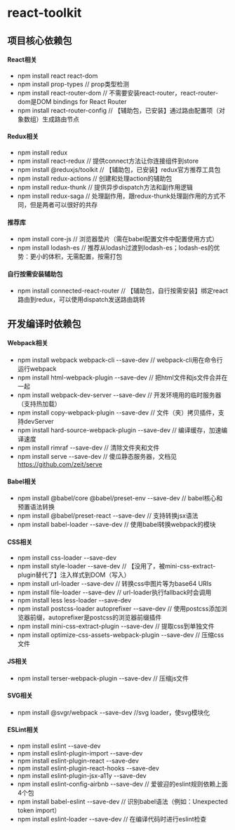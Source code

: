 # react-toolkit

## 项目核心依赖包
#### React相关
- npm install react react-dom
- npm install prop-types // prop类型检测
- npm install react-router-dom // 不需要安装react-router，react-router-dom是DOM bindings for React Router
- npm install react-router-config // 【辅助包，已安装】通过路由配置项（对象数组）生成路由节点
#### Redux相关
- npm install redux
- npm install react-redux // 提供connect方法让你连接组件到store
- npm install @reduxjs/toolkit // 【辅助包，已安装】redux官方推荐工具包
- npm install redux-actions // 创建和处理action的辅助包
- npm install redux-thunk // 提供异步dispatch方法和副作用逻辑
- npm install redux-saga // 处理副作用，跟redux-thunk处理副作用的方式不同，但是两者可以很好的共存
#### 推荐库
- npm install core-js // 浏览器垫片（需在babel配置文件中配置使用方式）
- npm install lodash-es // 推荐从lodash过渡到lodash-es；lodash-es的优势：更小的体积，无需配置，按需打包
#### 自行按需安装辅助包
- npm install connected-react-router // 【辅助包，自行按需安装】绑定react路由到redux，可以使用dispatch发送路由跳转

## 开发编译时依赖包
#### Webpack相关
- npm install webpack webpack-cli --save-dev // webpack-cli用在命令行运行webpack
- npm install html-webpack-plugin --save-dev // 把html文件和js文件合并在一起
- npm install webpack-dev-server --save-dev // 开发环境用的临时服务器（支持热加载）
- npm install copy-webpack-plugin --save-dev // 文件（夹）拷贝插件，支持devServer
- npm install hard-source-webpack-plugin --save-dev // 编译缓存，加速编译速度
- npm install rimraf --save-dev // 清除文件夹和文件
- npm install serve --save-dev // 傻瓜静态服务器，文档见 https://github.com/zeit/serve
#### Babel相关
- npm install @babel/core @babel/preset-env --save-dev // babel核心和预置语法转换
- npm install @babel/preset-react --save-dev // 支持转换jsx语法
- npm install babel-loader --save-dev // 使用babel转换webpack的模块
#### CSS相关
- npm install css-loader --save-dev
- npm install style-loader --save-dev // 【没用了，被mini-css-extract-plugin替代了】注入样式到DOM（写入<style></style>）
- npm install url-loader --save-dev // 转换css中图片等为base64 URIs
- npm install file-loader --save-dev // url-loader执行fallback时会调用
- npm install less less-loader --save-dev
- npm install postcss-loader autoprefixer --save-dev // 使用postcss添加浏览器前缀，autoprefixer是postcss的浏览器前缀插件
- npm install mini-css-extract-plugin --save-dev // 提取css到单独文件
- npm install optimize-css-assets-webpack-plugin --save-dev // 压缩css文件
#### JS相关
- npm install terser-webpack-plugin --save-dev // 压缩js文件
#### SVG相关
- npm install @svgr/webpack --save-dev //svg loader，使svg模块化
#### ESLint相关
- npm install eslint --save-dev
- npm install eslint-plugin-import --save-dev
- npm install eslint-plugin-react --save-dev
- npm install eslint-plugin-react-hooks --save-dev
- npm install eslint-plugin-jsx-a11y --save-dev
- npm install eslint-config-airbnb --save-dev // 爱彼迎的eslint规则依赖上面4个包
- npm install babel-eslint --save-dev // 识别babel语法（例如：Unexpected token import）
- npm install eslint-loader --save-dev // 在编译代码时进行eslint检查
